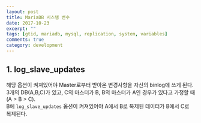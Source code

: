 ```yaml
---
layout: post
title: MariaDB 시스템 변수
date: 2017-10-23
excerpt: ""
tags: [gtid, mariadb, mysql, replication, system, variables]
comments: true
category: development
---
```


## 1. log_slave_updates
해당 옵션이 켜져있어야 Master로부터 받아온 변경사항을 자신의 binlog에 쓰게 된다. <br>
3개의 DB(A,B,C)가 있고, C의 마스터가 B, B의 마스터가 A인 경우가 있다고 가정할 때(A > B > C). <br>
B에 `log_slave_updates` 옵션이 켜져있어야 A에서 B로 복제된 데이터가 B에서 C로 복제된다.